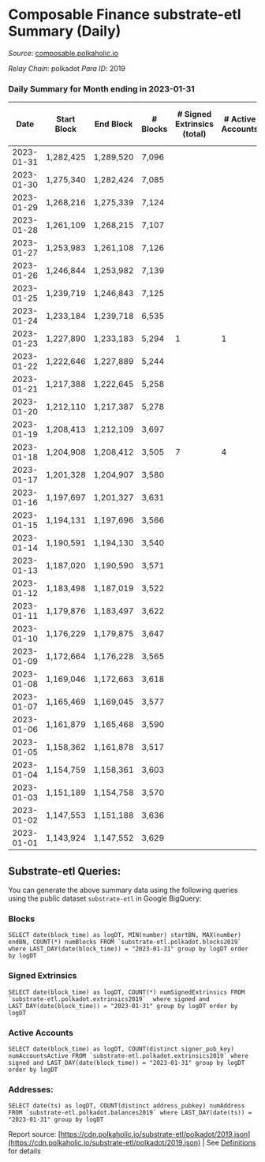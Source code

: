 # Composable Finance substrate-etl Summary (Daily)

_Source_: [composable.polkaholic.io](https://composable.polkaholic.io)

*Relay Chain*: polkadot
*Para ID*: 2019



### Daily Summary for Month ending in 2023-01-31


| Date | Start Block | End Block | # Blocks | # Signed Extrinsics (total) | # Active Accounts | # Passive | # New | # Addresses with Balances | # Events | # Transfers | # XCM Transfers In | # XCM Transfers Out |
| ---- | ----------- | --------- | -------- | --------------------------- | ----------------- | --------- | ----- | ------------------------- | -------- | ----------- | ------------------ | ------------------- |
| 2023-01-31 | 1,282,425 | 1,289,520 | 7,096  |  |  |  |  | 10 | 14,196 |   |   |   |
| 2023-01-30 | 1,275,340 | 1,282,424 | 7,085  |  |  |  |  | 10 | 14,174 |   |   |   |
| 2023-01-29 | 1,268,216 | 1,275,339 | 7,124  |  |  |  |  | 10 | 14,252 |   |   |   |
| 2023-01-28 | 1,261,109 | 1,268,215 | 7,107  |  |  |  |  | 10 | 14,218 |   |   |   |
| 2023-01-27 | 1,253,983 | 1,261,108 | 7,126  |  |  |  |  | 10 | 14,259 |   |   |   |
| 2023-01-26 | 1,246,844 | 1,253,982 | 7,139  |  |  |  |  | 10 | 14,282 |   |   |   |
| 2023-01-25 | 1,239,719 | 1,246,843 | 7,125  |  |  |  |  | 10 | 14,254 |   |   |   |
| 2023-01-24 | 1,233,184 | 1,239,718 | 6,535  |  |  |  |  | 10 | 13,073 |   |   |   |
| 2023-01-23 | 1,227,890 | 1,233,183 | 5,294  | 1 | 1 |  |  | 10 | 10,596 |   |   |   |
| 2023-01-22 | 1,222,646 | 1,227,889 | 5,244  |  |  |  |  | 10 | 10,491 |   |   |   |
| 2023-01-21 | 1,217,388 | 1,222,645 | 5,258  |  |  |  |  | 10 | 10,519 |   |   |   |
| 2023-01-20 | 1,212,110 | 1,217,387 | 5,278  |  |  |  |  | 10 | 10,559 |   |   |   |
| 2023-01-19 | 1,208,413 | 1,212,109 | 3,697  |  |  |  |  | 10 | 7,399 |   |   |   |
| 2023-01-18 | 1,204,908 | 1,208,412 | 3,505  | 7 | 4 |  |  | 10 | 7,050 | 3  |   |   |
| 2023-01-17 | 1,201,328 | 1,204,907 | 3,580  |  |  |  |  | 7 | 7,162 |   |   |   |
| 2023-01-16 | 1,197,697 | 1,201,327 | 3,631  |  |  |  |  | 7 | 7,264 |   |   |   |
| 2023-01-15 | 1,194,131 | 1,197,696 | 3,566  |  |  |  |  | 7 | 7,134 |   |   |   |
| 2023-01-14 | 1,190,591 | 1,194,130 | 3,540  |  |  |  |  | 7 | 7,082 |   |   |   |
| 2023-01-13 | 1,187,020 | 1,190,590 | 3,571  |  |  |  |  | 7 | 7,144 |   |   |   |
| 2023-01-12 | 1,183,498 | 1,187,019 | 3,522  |  |  |  |  | 7 | 7,046 |   |   |   |
| 2023-01-11 | 1,179,876 | 1,183,497 | 3,622  |  |  |  |  | 7 | 7,246 |   |   |   |
| 2023-01-10 | 1,176,229 | 1,179,875 | 3,647  |  |  |  |  | 7 | 7,296 |   |   |   |
| 2023-01-09 | 1,172,664 | 1,176,228 | 3,565  |  |  |  |  | 7 | 7,132 |   |   |   |
| 2023-01-08 | 1,169,046 | 1,172,663 | 3,618  |  |  |  |  | 7 | 7,238 |   |   |   |
| 2023-01-07 | 1,165,469 | 1,169,045 | 3,577  |  |  |  |  | 7 | 7,156 |   |   |   |
| 2023-01-06 | 1,161,879 | 1,165,468 | 3,590  |  |  |  |  | 7 | 7,182 |   |   |   |
| 2023-01-05 | 1,158,362 | 1,161,878 | 3,517  |  |  |  |  | 7 | 7,039 |   |   |   |
| 2023-01-04 | 1,154,759 | 1,158,361 | 3,603  |  |  |  |  | 7 | 7,208 |   |   |   |
| 2023-01-03 | 1,151,189 | 1,154,758 | 3,570  |  |  |  |  | 7 | 7,142 |   |   |   |
| 2023-01-02 | 1,147,553 | 1,151,188 | 3,636  |  |  |  |  | 7 | 7,274 |   |   |   |
| 2023-01-01 | 1,143,924 | 1,147,552 | 3,629  |  |  |  |  | 7 | 7,260 |   |   |   |

## Substrate-etl Queries:
You can generate the above summary data using the following queries using the public dataset `substrate-etl` in Google BigQuery:


### Blocks
```
SELECT date(block_time) as logDT, MIN(number) startBN, MAX(number) endBN, COUNT(*) numBlocks FROM `substrate-etl.polkadot.blocks2019`  where LAST_DAY(date(block_time)) = "2023-01-31" group by logDT order by logDT
```


### Signed Extrinsics
```
SELECT date(block_time) as logDT, COUNT(*) numSignedExtrinsics FROM `substrate-etl.polkadot.extrinsics2019`  where signed and LAST_DAY(date(block_time)) = "2023-01-31" group by logDT order by logDT
```


### Active Accounts
```
SELECT date(block_time) as logDT, COUNT(distinct signer_pub_key) numAccountsActive FROM `substrate-etl.polkadot.extrinsics2019` where signed and LAST_DAY(date(block_time)) = "2023-01-31" group by logDT order by logDT
```


### Addresses:
```
SELECT date(ts) as logDT, COUNT(distinct address_pubkey) numAddress FROM `substrate-etl.polkadot.balances2019` where LAST_DAY(date(ts)) = "2023-01-31" group by logDT
```



Report source: [https://cdn.polkaholic.io/substrate-etl/polkadot/2019.json](https://cdn.polkaholic.io/substrate-etl/polkadot/2019.json) | See [Definitions](/DEFINITIONS.md) for details
